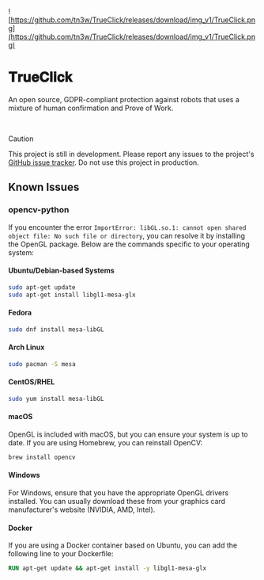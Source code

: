 ![https://github.com/tn3w/TrueClick/releases/download/img_v1/TrueClick.png](https://github.com/tn3w/TrueClick/releases/download/img_v1/TrueClick.png)

# 𝐓𝐫𝐮𝐞𝐂𝐥𝐢𝐜𝐤
An open source, GDPR-compliant protection against robots that uses a mixture of human confirmation and Prove of Work.

<br>

> [!CAUTION]
> This project is still in development. Please report any issues to the project's [GitHub issue tracker](https://github.com/tn3w/TrueClick/issues).
> Do not use this project in production.

## Known Issues
### opencv-python
If you encounter the error `ImportError: libGL.so.1: cannot open shared object file: No such file or directory`, you can resolve it by installing the OpenGL package. Below are the commands specific to your operating system:
#### Ubuntu/Debian-based Systems
```bash
sudo apt-get update
sudo apt-get install libgl1-mesa-glx
```

#### Fedora
```bash
sudo dnf install mesa-libGL
```

#### Arch Linux
```bash
sudo pacman -S mesa
```

#### CentOS/RHEL
```bash
sudo yum install mesa-libGL
```

#### macOS
OpenGL is included with macOS, but you can ensure your system is up to date. If you are using Homebrew, you can reinstall OpenCV:
```bash
brew install opencv
```

#### Windows
For Windows, ensure that you have the appropriate OpenGL drivers installed. You can usually download these from your graphics card manufacturer's website (NVIDIA, AMD, Intel).

#### Docker
If you are using a Docker container based on Ubuntu, you can add the following line to your Dockerfile:
```Dockerfile
RUN apt-get update && apt-get install -y libgl1-mesa-glx
```
